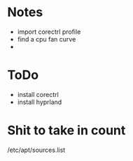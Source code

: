 # Notes
- import corectrl profile
- find a cpu fan curve
- 

# ToDo
- install corectrl
- install hyprland

# Shit to take in count

/etc/apt/sources.list